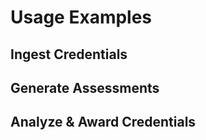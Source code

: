 # Usage Examples

## Ingest Credentials



## Generate Assessments



## Analyze & Award Credentials

